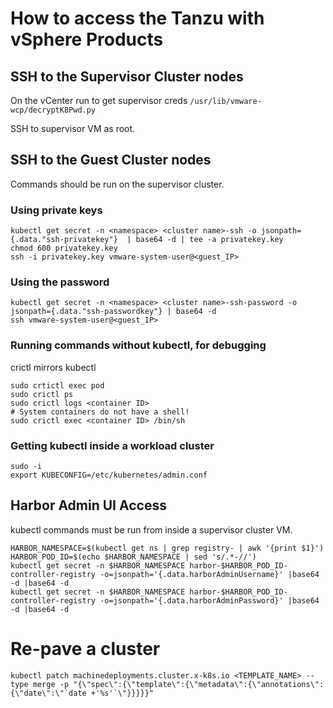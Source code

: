 # How to access the Tanzu with vSphere Products

## SSH to the Supervisor Cluster nodes
On the vCenter run to get supervisor creds `/usr/lib/vmware-wcp/decryptK8Pwd.py`

SSH to supervisor VM as root.

## SSH to the Guest Cluster nodes
Commands should be run on the supervisor cluster.
### Using private keys
```
kubectl get secret -n <namespace> <cluster name>-ssh -o jsonpath={.data."ssh-privatekey"}  | base64 -d | tee -a privatekey.key
chmod 600 privatekey.key
ssh -i privatekey.key vmware-system-user@<guest_IP>
```
### Using the password
```
kubectl get secret -n <namespace> <cluster name>-ssh-password -o jsonpath={.data."ssh-passwordkey"} | base64 -d
ssh vmware-system-user@<guest_IP>
```

### Running commands without kubectl, for debugging
crictl mirrors kubectl
```
sudo crtictl exec pod
sudo crictl ps
sudo crictl logs <container ID>
# System containers do not have a shell!
sudo crictl exec <container ID> /bin/sh

```

### Getting kubectl inside a workload cluster
```
sudo -i
export KUBECONFIG=/etc/kubernetes/admin.conf
```

## Harbor Admin UI Access
kubectl commands must be run from inside a supervisor cluster VM.
```
HARBOR_NAMESPACE=$(kubectl get ns | grep registry- | awk '{print $1}')
HARBOR_POD_ID=$(echo $HARBOR_NAMESPACE | sed 's/.*-//')
kubectl get secret -n $HARBOR_NAMESPACE harbor-$HARBOR_POD_ID-controller-registry -o=jsonpath='{.data.harborAdminUsername}' |base64 -d |base64 -d
kubectl get secret -n $HARBOR_NAMESPACE harbor-$HARBOR_POD_ID-controller-registry -o=jsonpath='{.data.harborAdminPassword}' |base64 -d |base64 -d
```

# Re-pave a cluster
```
kubectl patch machinedeployments.cluster.x-k8s.io <TEMPLATE_NAME> --type merge -p "{\"spec\":{\"template\":{\"metadata\":{\"annotations\":{\"date\":\"`date +'%s'`\"}}}}}"
```
